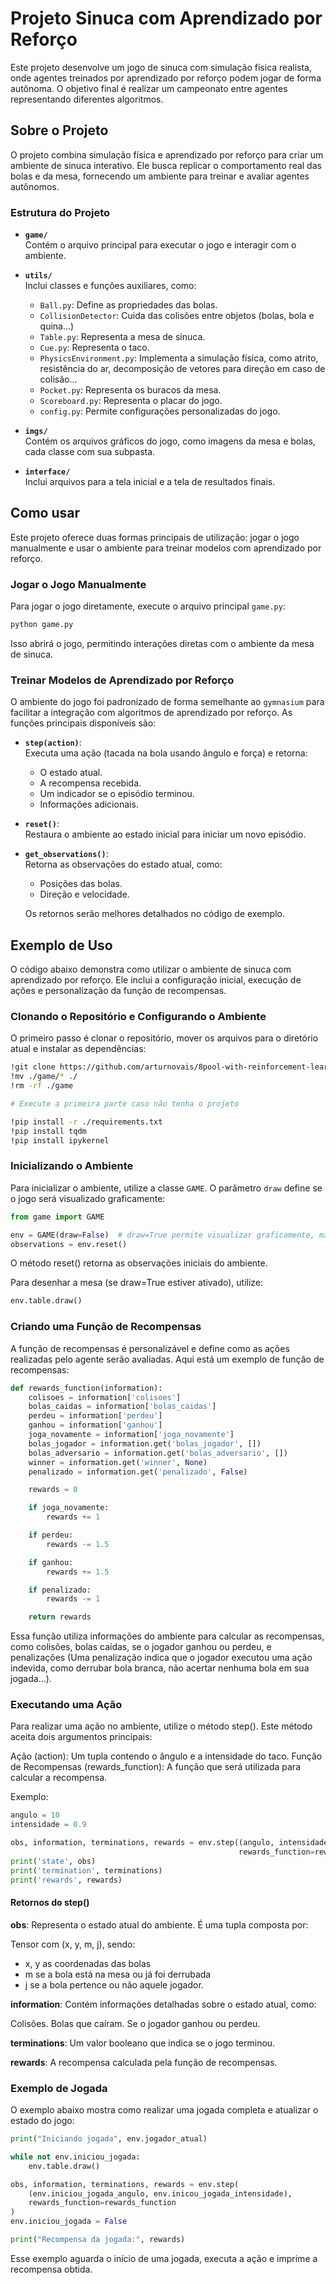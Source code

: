 # Projeto Sinuca com Aprendizado por Reforço

Este projeto desenvolve um jogo de sinuca com simulação física realista, onde agentes treinados por aprendizado por reforço podem jogar de forma autônoma. O objetivo final é realizar um campeonato entre agentes representando diferentes algoritmos.

## Sobre o Projeto

O projeto combina simulação física e aprendizado por reforço para criar um ambiente de sinuca interativo. Ele busca replicar o comportamento real das bolas e da mesa, fornecendo um ambiente para treinar e avaliar agentes autônomos.

### Estrutura do Projeto

- **`game/`**  
  Contém o arquivo principal para executar o jogo e interagir com o ambiente.

- **`utils/`**  
  Inclui classes e funções auxiliares, como:
  - `Ball.py`: Define as propriedades das bolas.
  - `CollisionDetector`: Cuida das colisões entre objetos (bolas, bola e quina...)
  - `Table.py`: Representa a mesa de sinuca.
  - `Cue.py`: Representa o taco.
  - `PhysicsEnvironment.py`: Implementa a simulação física, como atrito, resistência do ar, decomposição de vetores para direção em caso de colisão...
  - `Pocket.py`: Representa os buracos da mesa.
  - `Scoreboard.py`: Representa o placar do jogo.
  - `config.py`: Permite configurações personalizadas do jogo.

- **`imgs/`**  
  Contém os arquivos gráficos do jogo, como imagens da mesa e bolas, cada classe com sua subpasta.

- **`interface/`**  
  Inclui arquivos para a tela inicial e a tela de resultados finais.


## Como usar

Este projeto oferece duas formas principais de utilização: jogar o jogo manualmente e usar o ambiente para treinar modelos com aprendizado por reforço.

### Jogar o Jogo Manualmente

Para jogar o jogo diretamente, execute o arquivo principal `game.py`:

```bash
python game.py
```

Isso abrirá o jogo, permitindo interações diretas com o ambiente da mesa de sinuca.


### Treinar Modelos de Aprendizado por Reforço

O ambiente do jogo foi padronizado de forma semelhante ao `gymnasium` para facilitar a integração com algoritmos de aprendizado por reforço. As funções principais disponíveis são:

- **`step(action)`**:  
  Executa uma ação (tacada na bola usando ângulo e força) e retorna:  
  - O estado atual.  
  - A recompensa recebida.  
  - Um indicador se o episódio terminou.  
  - Informações adicionais.

- **`reset()`**:  
  Restaura o ambiente ao estado inicial para iniciar um novo episódio.

- **`get_observations()`**:  
  Retorna as observações do estado atual, como:  
  - Posições das bolas.  
  - Direção e velocidade.
 
  Os retornos serão melhores detalhados no código de exemplo.


## Exemplo de Uso

O código abaixo demonstra como utilizar o ambiente de sinuca com aprendizado por reforço. Ele inclui a configuração inicial, execução de ações e personalização da função de recompensas.

### Clonando o Repositório e Configurando o Ambiente

O primeiro passo é clonar o repositório, mover os arquivos para o diretório atual e instalar as dependências:

```bash
!git clone https://github.com/arturnovais/8pool-with-reinforcement-learning.git ./game
!mv ./game/* ./
!rm -rf ./game

# Execute a primeira parte caso não tenha o projeto

!pip install -r ./requirements.txt
!pip install tqdm
!pip install ipykernel
```

### Inicializando o Ambiente

Para inicializar o ambiente, utilize a classe `GAME`. O parâmetro `draw` define se o jogo será visualizado graficamente:

```python
from game import GAME

env = GAME(draw=False)  # draw=True permite visualizar graficamente, mas não funciona no Colab
observations = env.reset()
```

O método reset() retorna as observações iniciais do ambiente.

Para desenhar a mesa (se draw=True estiver ativado), utilize:

```python
env.table.draw()
```

### Criando uma Função de Recompensas
A função de recompensas é personalizável e define como as ações realizadas pelo agente serão avaliadas. Aqui está um exemplo de função de recompensas:

```python
def rewards_function(information):
    colisoes = information['colisoes']
    bolas_caidas = information['bolas_caidas']
    perdeu = information['perdeu']
    ganhou = information['ganhou']
    joga_novamente = information['joga_novamente']
    bolas_jogador = information.get('bolas_jogador', [])
    bolas_adversario = information.get('bolas_adversario', [])
    winner = information.get('winner', None)
    penalizado = information.get('penalizado', False)

    rewards = 0

    if joga_novamente:
        rewards += 1

    if perdeu:
        rewards -= 1.5

    if ganhou:
        rewards += 1.5

    if penalizado:
        rewards -= 1

    return rewards
```
Essa função utiliza informações do ambiente para calcular as recompensas, como colisões, bolas caídas, se o jogador ganhou ou perdeu, e penalizações (Uma penalização indica que o jogador executou uma ação indevida, como derrubar bola branca, não acertar nenhuma bola em sua jogada...).


### Executando uma Ação
Para realizar uma ação no ambiente, utilize o método step(). Este método aceita dois argumentos principais:

Ação (action): Um tupla contendo o ângulo e a intensidade do taco.
Função de Recompensas (rewards_function): A função que será utilizada para calcular a recompensa.

Exemplo:

```python
angulo = 10
intensidade = 0.9

obs, information, terminations, rewards = env.step((angulo, intensidade),
                                                   rewards_function=rewards_function)
print('state', obs)
print('termination', terminations)
print('rewards', rewards)
```

#### Retornos do step()

**obs**:
Representa o estado atual do ambiente. É uma tupla composta por:

Tensor com (x, y, m, j), sendo:
  - x, y as coordenadas das bolas
  - m se a bola está na mesa ou já foi derrubada
  - j se a bola pertence ou não aquele jogador.


**information**:
Contém informações detalhadas sobre o estado atual, como:

Colisões.
Bolas que caíram.
Se o jogador ganhou ou perdeu.

**terminations**:
Um valor booleano que indica se o jogo terminou.

**rewards**:
A recompensa calculada pela função de recompensas.


### Exemplo de Jogada
O exemplo abaixo mostra como realizar uma jogada completa e atualizar o estado do jogo:

```python
print("Iniciando jogada", env.jogador_atual)

while not env.iniciou_jogada:
    env.table.draw()

obs, information, terminations, rewards = env.step(
    (env.iniciou_jogada_angulo, env.inicou_jogada_intensidade), 
    rewards_function=rewards_function
)
env.iniciou_jogada = False

print("Recompensa da jogada:", rewards)
```

Esse exemplo aguarda o início de uma jogada, executa a ação e imprime a recompensa obtida.





